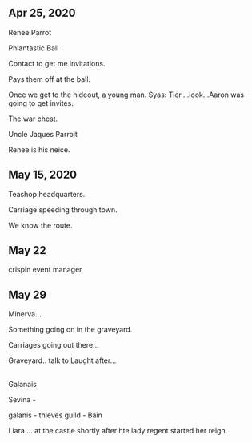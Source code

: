## Apr 25, 2020

Renee Parrot

Phlantastic Ball

Contact to get me invitations.

Pays them off at the ball.

Once we get to the hideout, a young man. Syas: Tier....look...Aaron was going to get invites.

The war chest.

Uncle Jaques Parroit

Renee is his neice.


## May 15, 2020

Teashop headquarters.

Carriage speeding through town.

We know the route.

## May 22
crispin event manager

## May 29
Minerva...

Something going on in the graveyard.

Carriages going out there...

Graveyard.. talk to Laught after...


##

Galanais

Sevina - 

galanis - thieves guild - Bain




Liara ... at the castle shortly after hte lady regent started her reign.

